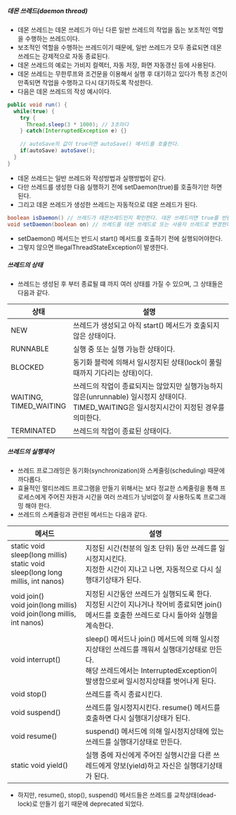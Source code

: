 ##### 데몬 쓰레드(daemon thread)

- 데몬 쓰레드는 데몬 쓰레드가 아닌 다른 일반 쓰레드의 작업을 돕는 보조적인 역할을 수행하는 쓰레드이다.
- 보조적인 역할을 수행하는 쓰레드이기 때문에, 일반 쓰레드가 모두 종료되면 데몬 쓰레드는 강제적으로 자동 종료된다.
- 데몬 쓰레드의 예로는 가비지 컬렉터, 자동 저장, 화면 자동갱신 등에 사용된다.
- 데몬 쓰레드는 무한루프와 조건문을 이용해서 실행 후 대기하고 있다가 특정 조건이 만족되면 작업을 수행하고 다시 대기하도록 작성한다.
- 다음은 데몬 쓰레드의 작성 예시이다.

```java
public void run() {
  while(true) {
    try {
      Thread.sleep(3 * 1000); // 3초마다
    } catch(InterruptedException e) {}
    
    // autoSave의 값이 true이면 autoSave() 메서드를 호출한다.
    if(autoSave) autoSave();
  }
}
```

- 데몬 쓰레드는 일반 쓰레드와 작성방법과 실행방법이 같다.
- 다만 쓰레드를 생성한 다음 실행하기 전에 setDaemon(true)를 호출하기만 하면 된다.
- 그리고 데몬 쓰레드가 생성한 쓰레드는 자동적으로 데몬 쓰레드가 된다.

```java
boolean isDaemon() // 쓰레드가 데몬쓰레드인지 확인한다. 데몬 쓰레드이면 true를 반환한다.
void setDaemon(boolean on) // 쓰레드를 데몬 쓰레드로 또는 사용자 쓰레드로 변경한다. 매개변수 on의 값을 true로 지정하면 데몬 쓰레드가 된다.
```

- setDaemon() 메서드는 반드시 start() 메서드를 호출하기 전에 실행되어야한다.
- 그렇지 않으면 IllegalThreadStateException이 발생한다.

##### 쓰레드의 상태

- 쓰레드는 생성된 후 부터 종료될 떄 까지 여러 상태를 가질 수 있으며, 그 상태들은 다음과 같다.

| 상태                        | 설명                                                         |
| --------------------------- | ------------------------------------------------------------ |
| NEW                         | 쓰레드가 생성되고 아직 start() 메서드가 호출되지 않은 상태이다. |
| RUNNABLE                    | 실행 중 또는 실행 가능한 상태이다.                           |
| BLOCKED                     | 동기화 블럭에 의해서 일시정지된 상태(lock이 풀릴 때까지 기다리는 상태)이다. |
| WAITING,<br />TIMED_WAITING | 쓰레드의 작업이 종료되지는 않았지만 실행가능하지 않은(unrunnable) 일시정지 상태이다.<br />TIMED_WAITING은 일시정지시간이 지정된 경우를 의미한다. |
| TERMINATED                  | 쓰레드의 작업이 종료된 상태이다.                             |

##### 쓰레드의 실행제어

- 쓰레드 프로그래밍은 동기화(synchronization)와 스케줄링(scheduling) 때문에 까다롭다.
- 효율적인 멀티쓰레드 프로그램을 만들기 위해서는 보다 정교한 스케줄링을 통해 프로세스에게 주어진 자원과 시간을 여러 쓰레드가 낭비없이 잘 사용하도록 프로그래밍 해야 한다.
- 쓰레드의 스케줄링과 관련된 메서드는 다음과 같다.

| 메서드                                                       | 설명                                                         |
| ------------------------------------------------------------ | ------------------------------------------------------------ |
| static void sleep(long millis)<br />static void sleep(long long millis, int nanos) | 지정된 시간(천분의 일초 단위) 동안 쓰레드를 일시정지시킨다.<br />지정한 시간이 지나고 나면, 자동적으로 다시 실행대기상태가 된다. |
| void join()<br />void join(long millis)<br />void join(long millis, int nanos) | 지정된 시간동안 쓰레드가 실행되도록 한다.<br />지정된 시간이 지나거나 작어비 종료되면 join() 메서드를 호출한 쓰레드로 다시 돌아와 실행을 계속한다. |
| void interrupt()                                             | sleep() 메서드나 join() 메서드에 의해 일시정지상태인 쓰레드를 깨워서 실행대기상태로 만든다.<br />해당 쓰레드에서는 InterruptedException이 발생함으로써 일시정지상태를 벗어나게 된다. |
| void stop()                                                  | 쓰레드를 즉시 종료시킨다.                                    |
| void suspend()                                               | 쓰레드를 일시정지시킨다. resume() 메서드를 호출하면 다시 실행대기상태가 된다. |
| void resume()                                                | suspend() 메서드에 의해 일시정지상태에 있는 쓰레드를 실행대기상태로 만든다. |
| static void yield()                                          | 실행 중에 자신에게 주어진 실행시간을 다른 쓰레드에게 양보(yield)하고 자신은 실행대기상태가 된다. |

- 하지만, resume(), stop(), suspend() 메서드들은 쓰레드를 교착상태(dead-lock)로 만들기 쉽기 때문에 deprecated 되었다.





